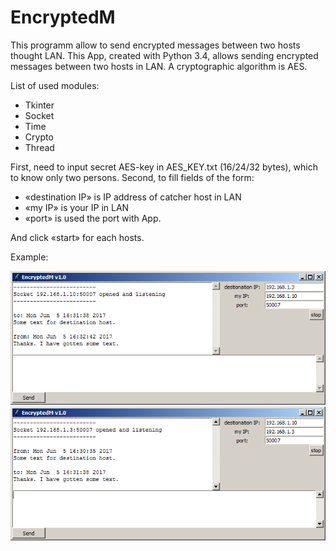 # EncryptedM
This programm allow to send encrypted messages between two hosts thought LAN. 
This App, created with Python 3.4, allows sending encrypted messages between two hosts in LAN. A cryptographic algorithm is AES. 

List of used modules:
*	Tkinter
*	Socket
*	Time
*	Crypto
*	Thread

First, need to input secret AES-key in AES_KEY.txt (16/24/32 bytes), which to know only two persons. Second, to fill fields of the form:
*	«destination IP» is IP address of catcher host in LAN
*	«my IP» is your IP in LAN
*	«port» is used the port with App.

And click «start» for each hosts.

Example:

![1st host](https://github.com/ST1LLY/EncryptedM/blob/master/1st_host.png)
![2nd host](https://github.com/ST1LLY/EncryptedM/blob/master/2nd_host.png)
